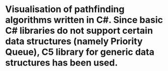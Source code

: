 # Visualisation of pathfinding algorithms written in C#. Since basic C# libraries do not support certain data structures (namely Priority Queue), C5 library for generic data structures has been used.

